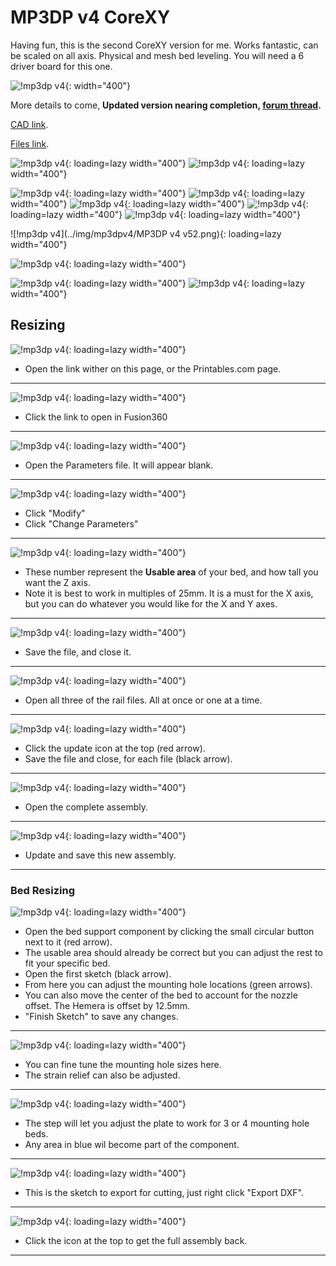 # MP3DP v4 CoreXY

Having fun, this is the second CoreXY version for me. Works fantastic, can be scaled on all axis. Physical and mesh bed leveling. You will need a 6 driver board for this one.

![!mp3dp v4](../img/mp3dpv4/mp3dpv4_1.jpg){: width="400"}

More details to come, **Updated version nearing completion, [forum thread](https://forum.v1engineering.com/t/repeat-v2/33330/55).**

[CAD link](https://forum.v1engineering.com/t/repeat-v2/33330/85?u=vicious1).

[Files link](https://www.printables.com/model/282346-mp3dp-v4).

![!mp3dp v4](../img/mp3dpv4/mp3dpv4_2.jpg){: loading=lazy width="400"}
![!mp3dp v4](../img/mp3dpv4/PXL_20230130_015435002.jpg){: loading=lazy width="400"}

![!mp3dp v4](../img/mp3dpv4/PXL_20230130_015441608.jpg){: loading=lazy width="400"}
![!mp3dp v4](../img/mp3dpv4/PXL_20230130_015502268.jpg){: loading=lazy width="400"}
![!mp3dp v4](../img/mp3dpv4/PXL_20230130_015512792.jpg){: loading=lazy width="400"}
![!mp3dp v4](../img/mp3dpv4/PXL_20230130_015643044.jpg){: loading=lazy width="400"}
![!mp3dp v4](../img/mp3dpv4/mp3dpv4_3.webp){: loading=lazy width="400"}

![!mp3dp v4](../img/mp3dpv4/MP3DP v4 v52.png){: loading=lazy width="400"}

![!mp3dp v4](../img/mp3dpv4/mp3dpv4_4.webp){: loading=lazy width="400"}

![!mp3dp v4](../img/mp3dpv4/PXL_20230130_015632259.jpg){: loading=lazy width="400"}
![!mp3dp v4](../img/mp3dpv4/PXL_20230130_015521765.jpg){: loading=lazy width="400"}


## Resizing

![!mp3dp v4](../img/mp3dpv4/link.jpg){: loading=lazy width="400"}

 * Open the link wither on this page, or the Printables.com page.

---


![!mp3dp v4](../img/mp3dpv4/Step0.jpg){: loading=lazy width="400"}

 * Click the link to open in Fusion360

---

![!mp3dp v4](../img/mp3dpv4/step1.jpg){: loading=lazy width="400"}

 * Open the Parameters file. It will appear blank.

---

![!mp3dp v4](../img/mp3dpv4/Step2.jpg){: loading=lazy width="400"}

 * Click "Modify"
 * Click "Change Parameters"

---

![!mp3dp v4](../img/mp3dpv4/step3.jpg){: loading=lazy width="400"}

* These number represent the **Usable area** of your bed, and how tall you want the Z axis.
* Note it is best to work in multiples of 25mm. It is a must for the X axis, but you can do whatever you would like for the X and Y axes.

---

![!mp3dp v4](../img/mp3dpv4/step4.jpg){: loading=lazy width="400"}

 * Save the file, and close it.

---

![!mp3dp v4](../img/mp3dpv4/step5.jpg){: loading=lazy width="400"}

 * Open all three of the rail files. All at once or one at a time.

---

![!mp3dp v4](../img/mp3dpv4/step6.jpg){: loading=lazy width="400"}

 * Click the update icon at the top (red arrow).
 * Save the file and close, for each file (black arrow).

---

![!mp3dp v4](../img/mp3dpv4/step7.jpg){: loading=lazy width="400"}

 * Open the complete assembly.

---

![!mp3dp v4](../img/mp3dpv4/step8.jpg){: loading=lazy width="400"}

 * Update and save this new assembly.


---

### Bed Resizing

![!mp3dp v4](../img/mp3dpv4/Bed1.jpg){: loading=lazy width="400"}

 * Open the bed support component by clicking the small circular button next to it (red arrow).
 * The usable area should already be correct but you can adjust the rest to fit your specific bed.
 * Open the first sketch (black arrow). 
 * From here you can adjust the mounting hole locations (green arrows).
 * You can also move the center of the bed to account for the nozzle offset. The Hemera is offset by 12.5mm.
 * "Finish Sketch" to save any changes.

---

![!mp3dp v4](../img/mp3dpv4/Bed2.jpg){: loading=lazy width="400"}

 * You can fine tune the mounting hole sizes here.
 * The strain relief can also be adjusted.

---

![!mp3dp v4](../img/mp3dpv4/Bed3.jpg){: loading=lazy width="400"}

 * The step will let you adjust the plate to work for 3 or 4 mounting hole beds.
 * Any area in blue wil become part of the component.

---

![!mp3dp v4](../img/mp3dpv4/Bed4.jpg){: loading=lazy width="400"}

 * This is the sketch to export for cutting, just right click "Export DXF".

---

![!mp3dp v4](../img/mp3dpv4/Bed5.jpg){: loading=lazy width="400"}

 * Click the icon at the top to get the full assembly back.

---
